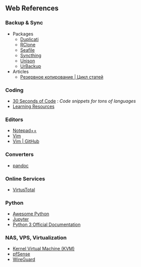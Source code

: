 ## Web References

### Backup & Sync
* Packages
  * [Duplicati](https://github.com/duplicati/duplicati/)
  * [RClone](https://rclone.org/)
  * [Seafile](https://www.seafile.com/en/home/)
  * [Syncthing](https://syncthing.net/)
  * [Unison](https://www.cis.upenn.edu/~bcpierce/unison/)
  * [UrBackup](https://www.urbackup.org/)
* Articles 
  * [Резервное копирование | Цикл статей](https://habr.com/ru/company/southbridge/blog/449282/)


### Coding
* [30 Seconds of Code](https://www.30secondsofcode.org/) : *Code snippets for tons of languages*
* [Learning Resources](https://github.com/jturgasen/my-links/#learning-resources)

### Editors
* [Notepad++](https://notepad-plus-plus.org/)
* [Vim](https://www.vim.org/download.php)
* [Vim | GitHub](https://github.com/vim/vim)

### Converters
* [pandoc](https://pandoc.org/installing.html)

### Online Services
* [VirtusTotal](https://www.virustotal.com/gui/)

### Python
* [Awesome Python ](https://github.com/vinta/awesome-python)
* [Jupyter](https://jupyter.org/)
* [Python 3 Official Documentation](https://docs.python.org/3/tutorial/index.html)

### NAS, VPS, Virtualization
* [Kernel Virtual Machine (KVM)](http://www.linux-kvm.org/page/Main_Page)
* [pfSense](https://www.pfsense.org/)
* [WireGuard](https://www.wireguard.com/install/)

